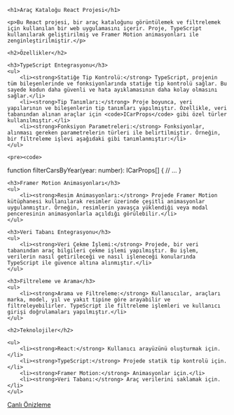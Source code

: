     <h1>Araç Kataloğu React Projesi</h1>
    
    <p>Bu React projesi, bir araç kataloğunu görüntülemek ve filtrelemek için kullanılan bir web uygulamasını içerir. Proje, TypeScript kullanılarak geliştirilmiş ve Framer Motion animasyonları ile zenginleştirilmiştir.</p>
    
    <h2>Özellikler</h2>
    
    <h3>TypeScript Entegrasyonu</h3>
    <ul>
        <li><strong>Statiğe Tip Kontrolü:</strong> TypeScript, projenin tüm bileşenlerinde ve fonksiyonlarında statiğe tip kontrolü sağlar. Bu sayede kodun daha güvenli ve hata ayıklamasının daha kolay olmasını sağlar.</li>
        <li><strong>Tip Tanımları:</strong> Proje boyunca, veri yapılarının ve bileşenlerin tip tanımları yapılmıştır. Özellikle, veri tabanından alınan araçlar için <code>ICarProps</code> gibi özel türler kullanılmıştır.</li>
        <li><strong>Fonksiyon Parametreleri:</strong> Fonksiyonlar, alınması gereken parametrelerin türleri ile belirtilmiştir. Örneğin, bir filtreleme işlevi aşağıdaki gibi tanımlanmıştır:</li>
    </ul>
    
    <pre><code>
function filterCarsByYear(year: number): ICarProps[] {
  // ...
}
    </code></pre>
    
    <h3>Framer Motion Animasyonları</h3>
    <ul>
        <li><strong>Resim Animasyonları:</strong> Projede Framer Motion kütüphanesi kullanılarak resimler üzerinde çeşitli animasyonlar uygulanmıştır. Örneğin, resimlerin yavaşça yüklendiği veya modal penceresinin animasyonlarla açıldığı görülebilir.</li>
    </ul>
    
    <h3>Veri Tabanı Entegrasyonu</h3>
    <ul>
        <li><strong>Veri Çekme İşlemi:</strong> Projede, bir veri tabanından araç bilgileri çekme işlemi yapılmıştır. Bu işlem, verilerin nasıl getirileceği ve nasıl işleneceği konularında TypeScript ile güvence altına alınmıştır.</li>
    </ul>
    
    <h3>Filtreleme ve Arama</h3>
    <ul>
        <li><strong>Arama ve Filtreleme:</strong> Kullanıcılar, araçları marka, model, yıl ve yakıt tipine göre arayabilir ve filtreleyebilirler. TypeScript ile filtreleme işlemleri ve kullanıcı girişi doğrulamaları yapılmıştır.</li>
    </ul>
    
    <h2>Teknolojiler</h2>
    
    <ul>
        <li><strong>React:</strong> Kullanıcı arayüzünü oluşturmak için.</li>
        <li><strong>TypeScript:</strong> Projede statik tip kontrolü için.</li>
        <li><strong>Framer Motion:</strong> Animasyonlar için.</li>
        <li><strong>Veri Tabanı:</strong> Araç verilerini saklamak için.</li>
    </ul>

<a href="">Canlı Önizleme</a>
<img src=""/>

    

